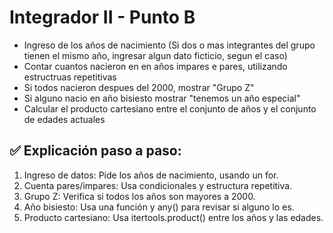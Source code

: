 # Integrador II - Punto B

- Ingreso de los años de nacimiento (Si dos o mas integrantes del grupo tienen el mismo año, ingresar algun dato ficticio, segun el caso)
- Contar cuantos nacieron en en años impares e pares, utilizando estructruas repetitivas
- Si todos nacieron despues del 2000, mostrar "Grupo Z"
- Si alguno nacio en año bisiesto mostrar "tenemos un año especial"
- Calcular el producto cartesiano entre el conjunto de años y el conjunto de edades actuales

## ✅ Explicación paso a paso:

1. Ingreso de datos: Pide los años de nacimiento, usando un for.
2. Cuenta pares/impares: Usa condicionales y estructura repetitiva.
3. Grupo Z: Verifica si todos los años son mayores a 2000.
4. Año bisiesto: Usa una función y any() para revisar si alguno lo es.
5. Producto cartesiano: Usa itertools.product() entre los años y las edades.
